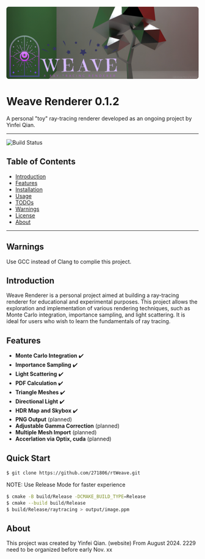 ![rtWeave_v0.1.0](teaser/teaser01.png)

# Weave Renderer 0.1.2
A personal "toy" ray-tracing renderer developed as an ongoing project by Yinfei Qian.

---
![Build Status](https://github.com/271806/rtWeave/actions/workflows/c-cpp.yml/badge.svg)


## Table of Contents
- [Introduction](#introduction)
- [Features](#features)
- [Installation](#installation)
- [Usage](#usage)
- [TODOs](#todos)
- [Warnings](#warnings)
- [License](#license)
- [About](#about)

---

## Warnings
Use GCC instead of Clang to complie this project.

## Introduction
Weave Renderer is a personal project aimed at building a ray-tracing renderer for educational and experimental purposes. This project allows the exploration and implementation of various rendering techniques, such as Monte Carlo integration, importance sampling, and light scattering. It is ideal for users who wish to learn the fundamentals of ray tracing.

## Features
- **Monte Carlo Integration** ✔️
- **Importance Sampling** ✔️
- **Light Scattering** ✔️
- **PDF Calculation** ✔️
- **Triangle Meshes** ✔️
- **Directional Light** ✔️
- **HDR Map and Skybox** ✔️
- **PNG Output** (planned)
- **Adjustable Gamma Correction** (planned)
- **Multiple Mesh Import** (planned)
- **Accerlation via Optix, cuda** (planned)


## Quick Start

```bash
$ git clone https://github.com/271806/rtWeave.git
```


NOTE: Use Release Mode for faster experience
```bash
$ cmake -B build/Release -DCMAKE_BUILD_TYPE=Release
$ cmake --build build/Release
$ build/Release/raytracing > output/image.ppm
```


## About

This project was created by Yinfei Qian. (website)
From August 2024.
2229
need to be organized before early Nov.
xx